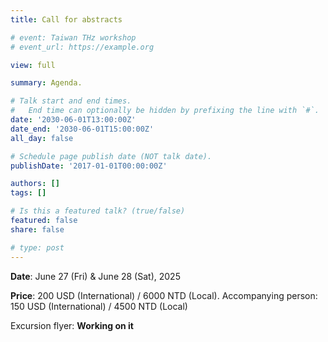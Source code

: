 ```yaml
---
title: Call for abstracts

# event: Taiwan THz workshop
# event_url: https://example.org

view: full

summary: Agenda.

# Talk start and end times.
#   End time can optionally be hidden by prefixing the line with `#`.
date: '2030-06-01T13:00:00Z'
date_end: '2030-06-01T15:00:00Z'
all_day: false

# Schedule page publish date (NOT talk date).
publishDate: '2017-01-01T00:00:00Z'

authors: []
tags: []

# Is this a featured talk? (true/false)
featured: false
share: false

# type: post
---
```


**Date**: June 27 (Fri) & June 28 (Sat), 2025


**Price**: 200 USD (International)  / 6000 NTD (Local). Accompanying person: 150 USD (International) / 4500 NTD (Local)



Excursion flyer: **Working on it**




